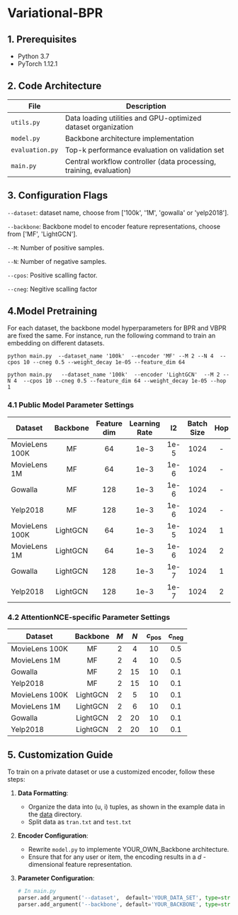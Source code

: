 # Variational-BPR

## 1. Prerequisites
- Python 3.7 
- PyTorch 1.12.1
  
## 2. Code Architecture
| File | Description |
|------|-------------|
| `utils.py` | Data loading utilities and GPU-optimized dataset organization |
| `model.py` | Backbone architecture implementation |
| `evaluation.py` | Top-k performance evaluation on validation set |
| `main.py` | Central workflow controller (data processing, training, evaluation) |

## 3. Configuration Flags

`--dataset`: dataset name, choose from ['100k', '1M', 'gowalla' or 'yelp2018'].

`--backbone`: Backbone model to encoder feature representations, choose from ['MF', 'LightGCN'].

`--M`: Number of positive samples.

`--N`: Number of negative samples.

`--cpos`: Positive scalling factor.

`--cneg`: Negitive scalling factor


## 4.Model Pretraining

For each dataset, the backbone model hyperparameters for BPR and VBPR are fixed the same. For instance, run the following command to train an embedding on different datasets.


```
python main.py  --dataset_name '100k'  --encoder 'MF' --M 2 --N 4  --cpos 10 --cneg 0.5 --weight_decay 1e-05 --feature_dim 64
```
```
python main.py   --dataset_name '100k'  --encoder 'LightGCN'  --M 2 --N 4  --cpos 10 --cneg 0.5 --feature_dim 64 --weight_decay 1e-05 --hop 1
```


### 4.1 Public Model Parameter Settings
| Dataset  | Backbone | Feature dim | Learning Rate | l2 | Batch Size  | Hop  | 
|---------|:--------------:|:--------------:|:----:|:-----:|:---:|:---:|
| MovieLens 100K  |     MF        |       64       | 1e-3 |  1e-5  | 1024  |  -|
| MovieLens 1M  |     MF        |        64        | 1e-3 |  1e-6  | 1024  |  -|
| Gowalla |     MF        |        128       | 1e-3 |  1e-6  | 1024  |  -|
| Yelp2018  |     MF        |       128      | 1e-3 |  1e-6  | 1024  |  -|
| MovieLens 100K |    LightGCN        |        64        | 1e-3 | 1e-5  | 1024  | 1|
| MovieLens 1M |     LightGCN        |        64        | 1e-3 |  1e-6  | 1024  |  2|
| Gowalla |     LightGCN        |        128        | 1e-3 |  1e-7  | 1024  |  1 |
| Yelp2018  |     LightGCN        |        128        | 1e-3 |  1e-7  | 1024  |  2|

### 4.2 AttentionNCE-specific  Parameter Settings
| Dataset  | Backbone | $M$ | $N$ | $c_\text{pos}$ | $c_\text{neg}$  | 
|---------|:--------------:|:--------------:|:----:|:-----:|:---:|
| MovieLens 100K  |     MF        |      2       | 4 |  10  | 0.5 |  
| MovieLens 1M  |     MF        |       2       | 4 |  10 | 0.5 |   
| Gowalla  |     MF        |         2    | 15 | 10 | 0.1 | 
| Yelp2018  |     MF        |        2     | 15  |10  | 0.1 | 
| MovieLens 100K |    LightGCN        |      2       | 5 |10  | 0.1 | 
| MovieLens 1M  |     LightGCN        |       2      | 6 | 10 |0.1  | 
| Gowalla  |     LightGCN       |         2    | 20 | 10 | 0.1 | 
| Yelp2018   |     LightGCN        |        2     |20  |10  |0.1  | 

## 5. Customization Guide
To train on a private dataset or use a customized encoder, follow these steps:

1. **Data Formatting**:
   - Organize the data into (u, i) tuples, as shown in the example data in the [data](data) directory.
   - Split data as `tran.txt` and `test.txt`


2. **Encoder Configuration**:
   - Rewrite `model.py` to implemente YOUR_OWN_Backbone architecture.
   - Ensure that for any user or item, the encoding results in a $d$ - dimensional feature representation.

2. **Parameter Configuration**:
   ```python
   # In main.py
   parser.add_argument('--dataset',  default='YOUR_DATA_SET', type=str, help='Dataset name')
   parser.add_argument('--backbone', default='YOUR_BACKBONE', type=str, help='Backbone model')
   ```

